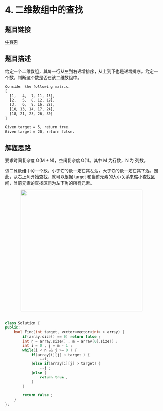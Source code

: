 # 4. 二维数组中的查找

## 题目链接

[牛客网](https://www.nowcoder.com/practice/abc3fe2ce8e146608e868a70efebf62e?tpId=13&tqId=11154&tPage=1&rp=1&ru=/ta/coding-interviews&qru=/ta/coding-interviews/question-ranking&from=cyc_github)

## 题目描述

给定一个二维数组，其每一行从左到右递增排序，从上到下也是递增排序。给定一个数，判断这个数是否在该二维数组中。

```html
Consider the following matrix:
[
  [1,   4,  7, 11, 15],
  [2,   5,  8, 12, 19],
  [3,   6,  9, 16, 22],
  [10, 13, 14, 17, 24],
  [18, 21, 23, 26, 30]
]

Given target = 5, return true.
Given target = 20, return false.
```

## 解题思路

要求时间复杂度 O(M + N)，空间复杂度 O(1)。其中 M 为行数，N 为 列数。

该二维数组中的一个数，小于它的数一定在其左边，大于它的数一定在其下边。因此，从右上角开始查找，就可以根据 target 和当前元素的大小关系来缩小查找区间，当前元素的查找区间为左下角的所有元素。

<div align="center"> <img src="https://cs-notes-1256109796.cos.ap-guangzhou.myqcloud.com/35a8c711-0dc0-4613-95f3-be96c6c6e104.gif" width="400px"> </div><br>

```C++
class Solution {
public:
    bool Find(int target, vector<vector<int> > array) {
        if(array.size() == 0) return false ; 
        int n = array.size() , m = array[0].size() ; 
        int i = 0 , j = m - 1 ;
        while(i < n && j >= 0 ) {
            if(array[i][j] < target ) {
                ++i; 
            }else if(array[i][j] > target) {
                --j ; 
            }else {
                return true ; 
            }
        }
    
        return false ; 
    }
};
```
